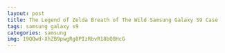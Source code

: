```yaml
---
layout: post
title: The Legend of Zelda Breath of The Wild Samsung Galaxy S9 Case
tags: samsung galaxy s9
categories: samsung
img: 19QQwd-XhZB9pwgRg8PIzRbvR18bQ8HcG
---
```

